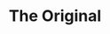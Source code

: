 ---
ee_id: '4462'
site: '1'
type: '2'
url: 2018-124-the-original
title: The Original
year: '2018'
display_year: '2018'
medium: Ping Men's Tour Structured Men's Hat, Plastic Mannequin Head, Oakley Men's
  OO9154 Half Jacket XL 2.0 Golf Sunglasses, Video Baby Monitor
dims: Variable
pitch:
ps:
live_url:
related:
youtube:
related_code:
imgs: ropac-install-2019-01-db---oU9j.jpg,ropac-install-2019-01-db-ih--NmzH.jpg,the-original-2018-124-db-ug--Gtcn.jpg,the-original-2018-124-db-ug--3Eyf.jpg
subheading:
download:
add_credit:
add_credits:
commission:
layout: things-i-made
---
